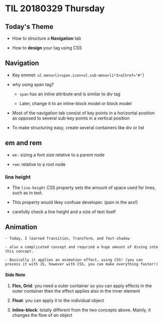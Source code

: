 # TIL 20180329 Thursday #

## **Today's Theme** ##

- How to structure a **Navigation** tab

- How to **design** your tag using CSS


## Navigation ##

* Key emmet: `ul.menu>li>span.icon+ul.sub-menu>li*3>a[href="#"]`

- why using span tag?
    
    - `span` has an inline attribute and is similar to div tag

    - Later, change it to an inline-block model or block model 

- Most of the navigation tab consist of key points in a horizontal position as opposed to several sub-key points in a vertical position

- To make structuring easy, create several containers like div or list


## em and rem ##

- `em` : sizing a font size relative to a parent node

- `rem`: relative to a root node


### line height ###

- The `line-height` CSS property sets the amount of space used for lines, such as in text. 

- This property would likey confuse developer. (pain in the axx!)

- carefully check a line height and a size of text itself

## Animation ##

    - Today, I learned Transition, Transform, and Text-shadow

    - also a complicated concept and requried a huge amount of diving into this concept.

    - Basically it applies an animation effect, using CSS! (you can process it with JS, however with CSS, you can make everything faster!)


#### Side Note ####

1. **Flex, Grid**: you need a outer container so you can apply effects in the outer container then the effect applies also in the inner element

2. **Float**: you can apply it to the individual object

3. **Inline-block**: totally different from the two concepts above. Mainly, it changes the flow of an object



